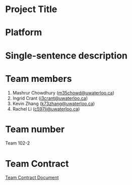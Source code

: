 # Project Title
# Platform
# Single-sentence description
# Team members
1. Mashrur Chowdhury (m35chowd@uwaterloo.ca)
2. Ingrid Crant (i3crant@uwaterloo.ca)
3. Kevin Zhang (k73zhang@uwaterloo.ca)
4. Rachel Li (c597li@uwaterloo.ca)
# Team number
Team 102-2
# Team Contract
[Team Contract Document](https://git.uwaterloo.ca/m35chowd/team102-2/-/wikis/Team-102-2-Contract)